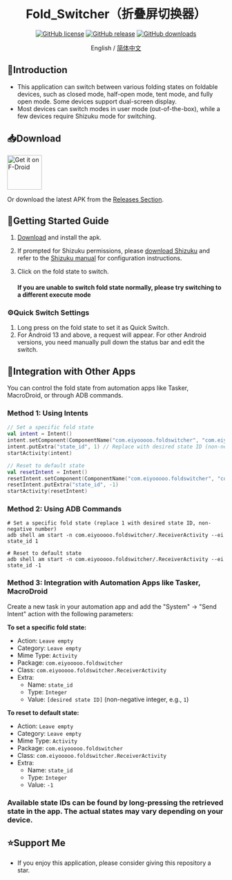 <div align="center">

<h1 align="center">Fold_Switcher（折叠屏切换器）</h1>

[![GitHub license][license-shield]][license-url]
[![GitHub release][releases-shield]][releases-url]
[![GitHub downloads][downloads-shield]][downloads-url]

English / [简体中文](./README_CN.md)

</div>

## 👋Introduction
- This application can switch between various folding states on foldable devices, such as closed mode, half-open mode, tent mode, and fully open mode. Some devices support dual-screen display.
- Most devices can switch modes in user mode (out-of-the-box), while a few devices require Shizuku mode for switching.

## 📥Download

[<img src="https://fdroid.gitlab.io/artwork/badge/get-it-on.png"
     alt="Get it on F-Droid"
     height="80">](https://f-droid.org/packages/com.eiyooooo.foldswitcher/)

Or download the latest APK from the [Releases Section](https://github.com/eiyooooo/Fold_Switcher/releases/latest).

## 🚀Getting Started Guide

1. [Download][downloads-url] and install the apk.
2. If prompted for Shizuku permissions, please [download Shizuku](https://shizuku.rikka.app/download/) and refer to the [Shizuku manual](https://shizuku.rikka.app/guide/setup/) for configuration instructions.
3. Click on the fold state to switch.

    #### If you are unable to switch fold state normally, please try switching to a different execute mode

### ⚙️Quick Switch Settings

1. Long press on the fold state to set it as Quick Switch.
2. For Android 13 and above, a request will appear. For other Android versions, you need manually pull down the status bar and edit the switch.

## 🔄Integration with Other Apps

You can control the fold state from automation apps like Tasker, MacroDroid, or through ADB commands.

### Method 1: Using Intents

```kotlin
// Set a specific fold state
val intent = Intent()
intent.setComponent(ComponentName("com.eiyooooo.foldswitcher", "com.eiyooooo.foldswitcher.ReceiverActivity"))
intent.putExtra("state_id", 1) // Replace with desired state ID (non-negative number)
startActivity(intent)

// Reset to default state
val resetIntent = Intent()
resetIntent.setComponent(ComponentName("com.eiyooooo.foldswitcher", "com.eiyooooo.foldswitcher.ReceiverActivity"))
resetIntent.putExtra("state_id", -1)
startActivity(resetIntent)
```

### Method 2: Using ADB Commands

```shell
# Set a specific fold state (replace 1 with desired state ID, non-negative number)
adb shell am start -n com.eiyooooo.foldswitcher/.ReceiverActivity --ei state_id 1

# Reset to default state
adb shell am start -n com.eiyooooo.foldswitcher/.ReceiverActivity --ei state_id -1
```

### Method 3: Integration with Automation Apps like Tasker, MacroDroid

Create a new task in your automation app and add the "System" → "Send Intent" action with the following parameters:

**To set a specific fold state:**
- Action: `Leave empty`
- Category: `Leave empty`
- Mime Type: `Activity`
- Package: `com.eiyooooo.foldswitcher`
- Class: `com.eiyooooo.foldswitcher.ReceiverActivity`
- Extra:
  - Name: `state_id`
  - Type: `Integer`
  - Value: `[desired state ID]` (non-negative integer, e.g., `1`)

**To reset to default state:**
- Action: `Leave empty`
- Category: `Leave empty`
- Mime Type: `Activity`
- Package: `com.eiyooooo.foldswitcher`
- Class: `com.eiyooooo.foldswitcher.ReceiverActivity`
- Extra:
  - Name: `state_id`
  - Type: `Integer`
  - Value: `-1`

### Available state IDs can be found by long-pressing the retrieved state in the app. The actual states may vary depending on your device.

## ⭐Support Me
- If you enjoy this application, please consider giving this repository a star.

<!-- links -->
[your-project-path]:eiyooooo/Fold_Switcher
[license-shield]: https://img.shields.io/github/license/eiyooooo/Fold_Switcher.svg
[license-url]: https://github.com/eiyooooo/Fold_Switcher/blob/main/LICENSE
[releases-shield]: https://img.shields.io/github/release/eiyooooo/Fold_Switcher.svg
[releases-url]: https://github.com/eiyooooo/Fold_Switcher/releases
[downloads-shield]: https://img.shields.io/github/downloads/eiyooooo/Fold_Switcher/total.svg
[downloads-url]: https://github.com/eiyooooo/Fold_Switcher/releases
